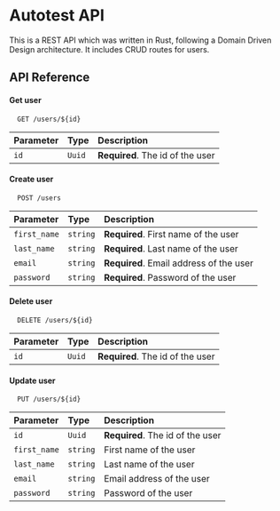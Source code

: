 
# Autotest API

This is a REST API which was written in Rust, following a Domain Driven Design architecture. It includes CRUD routes for users.


## API Reference

#### Get user

```http
  GET /users/${id}
```

| Parameter | Type     | Description                |
| :-------- | :------- | :------------------------- |
| `id` | `Uuid` | **Required**. The id of the user |

#### Create user

```http
  POST /users
```

| Parameter | Type     | Description                       |
| :-------- | :------- | :-------------------------------- |
| `first_name`      | `string` | **Required**. First name of the user |
| `last_name`      | `string` | **Required**. Last name of the user |
| `email`      | `string` | **Required**. Email address of the user |
| `password`      | `string` | **Required**. Password of the user |

#### Delete user

```http
  DELETE /users/${id}
```

| Parameter | Type     | Description                       |
| :-------- | :------- | :-------------------------------- |
| `id`      | `Uuid` | **Required**. The id of the user |

#### Update user

```http
  PUT /users/${id}
```

| Parameter | Type     | Description                       |
| :-------- | :------- | :-------------------------------- |
| `id`      | `Uuid` | **Required**. The id of the user |
| `first_name`      | `string` | First name of the user |
| `last_name`      | `string` | Last name of the user |
| `email`      | `string` | Email address of the user |
| `password`      | `string` | Password of the user |